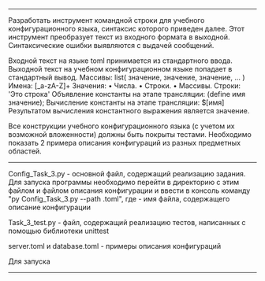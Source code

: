 ----------------------

Разработать инструмент командной строки для учебного конфигурационного 
языка, синтаксис которого приведен далее. Этот инструмент преобразует текст из 
входного формата в выходной. Синтаксические ошибки выявляются с выдачей 
сообщений. 


Входной текст на языке toml принимается из стандартного ввода. Выходной 
текст на учебном конфигурационном языке попадает в стандартный вывод. 
Массивы: 
list( значение, значение, значение, ... ) 
Имена: 
[_a-zA-Z]+ 
Значения: 
• Числа. 
• Строки. 
• Массивы. 
Строки: 
'Это строка' 
Объявление константы на этапе трансляции: 
(define имя значение); 
Вычисление константы на этапе трансляции: 
$[имя] 
Результатом вычисления константного выражения является значение. 


Все конструкции учебного конфигурационного языка (с учетом их 
возможной вложенности) должны быть покрыты тестами. Необходимо показать 2 
примера описания конфигураций из разных предметных областей. 

----------------------

Config_Task_3.py - основной файл, содержащий реализацию задания. Для запуска программы необходимо перейти в директорию с этим файлом и файлом описания конфигурации и ввести в консоль команду "py Config_Task_3.py --path <name>.toml", где <name> - имя файла, содержащего описание конфигурации

Task_3_test.py - файл, содержащий реализацию тестов, написанных с помощью библиотеки unittest

server.toml и database.toml - примеры описания конфигураций

Для запуска 

----------------------
